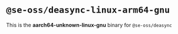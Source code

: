 # `@se-oss/deasync-linux-arm64-gnu`

This is the **aarch64-unknown-linux-gnu** binary for `@se-oss/deasync`
